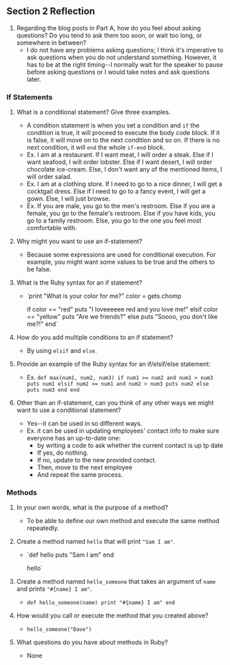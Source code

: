 ## Section 2 Reflection

1. Regarding the blog posts in Part A, how do you feel about asking questions? Do you tend to ask them too soon, or wait too long, or somewhere in between?
   - I do not have any problems asking questions; I think it's imperative to ask questions when you do not understand something.  However, it has to be at the right timing--I normally wait for the speaker to pause before asking questions or I would take notes and ask questions later.


### If Statements

1. What is a conditional statement? Give three examples.
   - A condition statement is when you set a condition and `if` the condition is true, it will proceed to execute the body code block.  If it is false, it will move on to the next condition and so on.  If there is no next condition, it will `end` the whole `if-end` block.
   - Ex. I am at a restaurant.  If I want meat, I will order a steak.  Else if I want seafood, I will order lobster.  Else if I want desert, I will order chocolate ice-cream.  Else, I don't want any of the mentioned items, I will order salad.  
   - Ex. I am at a clothing store.  If I need to go to a nice dinner, I will get a cocktgail dress.  Else if I need to go to a fancy event, I will get a gown.  Else, I will just browse.
   - Ex. If you are male, you go to the men's restroom.  Else if you are a female, you go to the female's restroom.  Else if you have kids, you go to a family restroom.  Else, you go to the one you feel most comfortable with.

1. Why might you want to use an if-statement?
   - Because some expressions are used for conditional execution.  For example, you might want some values to be true and the others to be false.

1. What is the Ruby syntax for an if statement?
   - `print "What is your color for me?"
      color = gets.chomp

      if color == "red"
        puts "I loveeeeee red and you love me!"
      elsif color == "yellow"
        puts "Are we friends?"
      else
        puts "Soooo, you don't like me?!"
      end`

1. How do you add multiple conditions to an if statement?
   - By using `elsif` and `else`.

1. Provide an example of the Ruby syntax for an if/elsif/else statement:
   - Ex. `def max(num1, num2, num3)
            if num1 >= num2 and num1 > num3
              puts num1
            elsif num2 >= num1 and num2 > num3
              puts num2
            else
              puts num3
            end
          end`

1. Other than an if-statement, can you think of any other ways we might want to use a conditional statement?
   - Yes--it can be used in so different ways.
   - Ex. it can be used in updating employees' contact info to make sure everyone has an up-to-date one:
       - by writing a code to ask whether the current contact is up tp date
       - If yes, do nothing.  
       - If no, update to the new provided contact.  
       - Then, move to the next employee
       - And repeat the same process.

### Methods

1. In your own words, what is the purpose of a method?
   - To be able to define our own method and execute the same method repeatedly.

1. Create a method named `hello` that will print `"Sam I am"`.
   - `def hello
       puts "Sam I am"
      end

      hello`

1. Create a method named `hello_someone` that takes an argument of `name` and prints `"#{name} I am"`.
   - `def hello_someone(name)
       print "#{name} I am"
      end`

1. How would you call or execute the method that you created above?
   - `hello_someone("Dave")`

1. What questions do you have about methods in Ruby?
   - None

